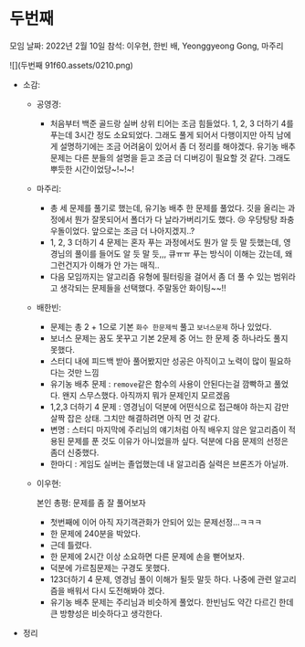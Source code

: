 # 두번째

모임 날짜: 2022년 2월 10일
참석: 이우현, 한빈 배, Yeonggyeong Gong, 마주리

![](두번째 91f60.assets/0210.png)

- 소감:
  
    - 공영경:
        - 처음부터 백준 골드랑 실버 상위 티어는 조금 힘들었다. 1, 2, 3 더하기 4를 푸는데 3시간 정도 소요되었다. 그래도 풀게 되어서 다행이지만 아직 남에게 설명하기에는 조금 어려움이 있어서 좀 더 정리를 해야겠다. 유기농 배추 문제는 다른 분들의 설명을 듣고 조금 더 디버깅이 필요할 것 같다. 그래도 뿌듯한 시간이었당~!~!~!
    - 마주리:
        - 총 세 문제를 풀기로 했는데, 유기농 배추 한 문제를 풀었다. 깃을 올리는 과정에서 뭔가 잘못되어서 폴더가 다 날라가버리기도 했다. 😢 우당탕탕 좌충우돌이었다. 앞으로는 조금 더 나아지겠지..?
        - 1, 2, 3 더하기 4 문제는 혼자 푸는 과정에서도 뭔가 알 듯 말 듯했는데, 영경님의 풀이를 들어도 알 듯 말 듯,,, 큐ㅠㅠ 푸는 방식이 이해는 갔는데, 왜 그런건지가 이해가 안 가는 매직..
        - 다음 모임까지는 알고리즘 유형에 필터링을 걸어서 좀 더 풀 수 있는 범위라고 생각되는 문제들을 선택했다. 주말동안 화이팅~~!!
        
    - 배한빈:
        - 문제는 총 2 + 1으로 기본 `화수 한문제씩` 풀고 `보너스문제` 하나 있었다.
        - 보너스 문제는 꿈도 못꾸고 기본 2문제 중 어느 한 문제 중 하나라도 풀지 못했다.
        - 스터디 내에 피드백 받아 풀어봤지만 성공은 아직이고 노력이 많이 필요하다는 것만 느낌
        - 유기농 배추 문제 : `remove`같은 함수의 사용이 안된다는걸 깜빡하고 풀었다. 왠지 스무스했다. 아직까지 뭐가 문제인지 모르겠음
        - 1,2,3 더하기 4 문제 : 영경님이 덕분에 어떤식으로 접근해야 하는지 감만 살짝 잡은 상태. 그치만 해결하려면 아직 먼 것 같다.
        - 변명 : 스터디 마지막에 주리님의 얘기처럼 아직 배우지 않은 알고리즘이 적용된 문제를 푼 것도 이유가 아니었을까 싶다. 덕분에 다음 문제의 선정은 좀더 신중했다.
        - 한마디 : 게임도 실버는 졸업했는데 내 알고리즘 실력은 브론즈가 아닐까.
    - 이우현:
      
        본인 총평: 문제를 좀 잘 풀어보자
        
        - 첫번째에 이어 아직 자기객관화가 안되어 있는 문제선정...ㅋㅋㅋ
        - 한 문제에 240분을 박았다.
        - 근데 틀렸다.
        - 한 문제에 2시간 이상 소요하면 다른 문제에 손을 뻗어보자.
        - 덕분에 가르침문제는 구경도 못했다.
        - 123더하기 4 문제, 영경님 풀이 이해가 될듯 말듯 하다. 나중에 관련 알고리즘을 배워서 다시 도전해봐야 겠다.
        - 유기농 배추 문제는 주리님과 비슷하게 풀었다. 한빈님도 약간 다르긴 한데 큰 방향성은 비슷하다고 생각한다.
    
- 정리